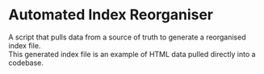 ﻿# Automated Index Reorganiser
A script that pulls data from a source of truth to generate a reorganised index file.  
This generated index file is an example of HTML data pulled directly into a codebase.